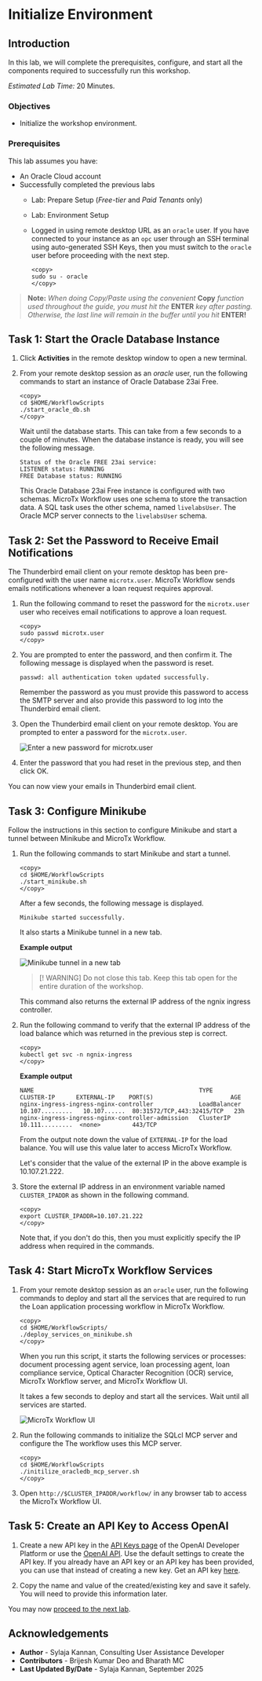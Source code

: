 # Initialize Environment

## Introduction

In this lab, we will complete the prerequisites, configure, and start all the components required to successfully run this workshop.

*Estimated Lab Time:* 20 Minutes.

### Objectives
- Initialize the workshop environment.

### Prerequisites
This lab assumes you have:
- An Oracle Cloud account
- Successfully completed the previous labs
    - Lab: Prepare Setup (*Free-tier* and *Paid Tenants* only)
    - Lab: Environment Setup
    - Logged in using remote desktop URL as an `oracle` user. If you have connected to your instance as an `opc` user through an SSH terminal using auto-generated SSH Keys, then you must switch to the `oracle` user before proceeding with the next step.

      ```text
      <copy>
      sudo su - oracle
      </copy>
      ```

>**Note:** *When doing Copy/Paste using the convenient* **Copy** *function used throughout the guide, you must hit the* **ENTER** *key after pasting. Otherwise, the last line will remain in the buffer until you hit* **ENTER!**

## Task 1: Start the Oracle Database Instance

1. Click **Activities** in the remote desktop window to open a new terminal.

2. From your remote desktop session as an *oracle* user, run the following commands to start an instance of Oracle Database 23ai Free.

    ```
    <copy>
    cd $HOME/WorkflowScripts
    ./start_oracle_db.sh
    </copy>
    ```

   Wait until the database starts. This can take from a few seconds to a couple of minutes. When the database instance is ready, you will see the following message.

    ```text
    Status of the Oracle FREE 23ai service:
    LISTENER status: RUNNING
    FREE Database status: RUNNING
    ```

   This Oracle Database 23ai Free instance is configured with two schemas. MicroTx Workflow uses one schema to store the transaction data. A SQL task uses the other schema, named `livelabsUser`. The Oracle MCP server connects to the `livelabsUser` schema.

## Task 2: Set the Password to Receive Email Notifications

The Thunderbird email client on your remote desktop has been pre-configured with the user name `microtx.user`. MicroTx Workflow sends  emails notifications whenever a loan request requires approval.

1. Run the following command to reset the password for the `microtx.user` user who receives email notifications to approve a loan request.

    ```
    <copy>
    sudo passwd microtx.user
    </copy>
   ```

2. You are prompted to enter the password, and then confirm it. The following message is displayed when the password is reset.

    ```text
    passwd: all authentication token updated successfully.
    ```

    Remember the password as you must provide this password to access the SMTP server and also provide this password to log into the Thunderbird email client.

3. Open the Thunderbird email client on your remote desktop. You are prompted to enter a password for the `microtx.user`.

   ![Enter a new password for microtx.user](./images/email-password.png)

4. Enter the password that you had reset in the previous step, and then click OK.

You can now view your emails in Thunderbird email client.

## Task 3: Configure Minikube

Follow the instructions in this section to configure Minikube and start a tunnel between Minikube and MicroTx Workflow.

1. Run the following commands to start Minikube and start a tunnel.

    ```text
    <copy>
    cd $HOME/WorkflowScripts
    ./start_minikube.sh
    </copy>
    ```
   After a few seconds, the following message is displayed.

    ```text
    Minikube started successfully.
    ```

    It also starts a Minikube tunnel in a new tab.

    **Example output**

    ![Minikube tunnel in a new tab](./images/minikube-tunnel.png)

    > [! WARNING]
    > Do not close this tab. Keep this tab open for the entire duration of the workshop.

    This command also returns the external IP address of the ngnix ingress controller.

2. Run the following command to verify that the external IP address of the load balance which was returned in the previous step is correct.

    ```text
    <copy>
    kubectl get svc -n ngnix-ingress
    </copy>
    ```

    **Example output**

    ```text
    NAME                                               TYPE           CLUSTER-IP      EXTERNAL-IP    PORT(S)                      AGE
    nginx-ingress-ingress-nginx-controller             LoadBalancer   10.107.........   10.107......  80:31572/TCP,443:32415/TCP   23h
    nginx-ingress-ingress-nginx-controller-admission   ClusterIP      10.111.........  <none>         443/TCP
    ```

    From the output note down the value of `EXTERNAL-IP` for the load balance. You will use this value later to access MicroTx Workflow.

    Let's consider that the value of the external IP in the above example is 10.107.21.222.

3. Store the external IP address in an environment variable named `CLUSTER_IPADDR` as shown in the following command.

    ```text
    <copy>
    export CLUSTER_IPADDR=10.107.21.222
    </copy>
    ```

    Note that, if you don't do this, then you must explicitly specify the IP address when required in the commands.

## Task 4: Start MicroTx Workflow Services

1. From your remote desktop session as an `oracle` user, run the following commands to deploy and start all the services that are required to run the Loan application processing workflow in MicroTx Workflow.

    ```
    <copy>
    cd $HOME/WorkflowScripts/
    ./deploy_services_on_minikube.sh
    </copy>
    ```

    When you run this script, it starts the following services or processes: document processing agent service, loan processing agent, loan compliance service, Optical Character Recognition (OCR) service, MicroTx Workflow server, and MicroTx Workflow UI.

    It takes a few seconds to deploy and start all the services. Wait until all services are started.

	![MicroTx Workflow UI](images/deployed-workflow-services.png)

2. Run the following commands to initialize the SQLcl MCP server and configure the  The workflow uses this MCP server.

    ```
    <copy>
    cd $HOME/WorkflowScripts
    ./initilize_oracledb_mcp_server.sh
    </copy>
    ```

3. Open `http://$CLUSTER_IPADDR/workflow/` in any browser tab to access the MicroTx Workflow UI.

## Task 5: Create an API Key to Access OpenAI

1. Create a new API key in the [API Keys page](https://platform.openai.com/api-keys) of the OpenAI Developer Platform or use the [OpenAI API](https://platform.openai.com/docs/api-reference/admin-api-keys/create). Use the default settings to create the API key. If you already have an API key or an API key has been provided, you can use that instead of creating a new key. Get an API key [here](https://github.com/oracle-samples/microtx-samples/blob/main/others/sharing.md).

2. Copy the name and value of the created/existing key and save it safely. You will need to provide this information later.

You may now [proceed to the next lab](#next).

## Acknowledgements
* **Author** - Sylaja Kannan, Consulting User Assistance Developer
* **Contributors** - Brijesh Kumar Deo and Bharath MC
* **Last Updated By/Date** - Sylaja Kannan, September 2025
